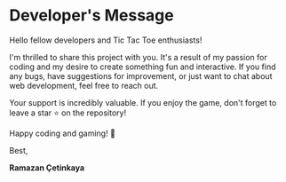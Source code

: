# Developer's Message

Hello fellow developers and Tic Tac Toe enthusiasts!

I'm thrilled to share this project with you. It's a result of my passion for coding and my desire to create something fun and interactive. If you find any bugs, have suggestions for improvement, or just want to chat about web development, feel free to reach out.

Your support is incredibly valuable. If you enjoy the game, don't forget to leave a star ⭐️ on the repository!

Happy coding and gaming! 🚀

Best,

**Ramazan Çetinkaya**
